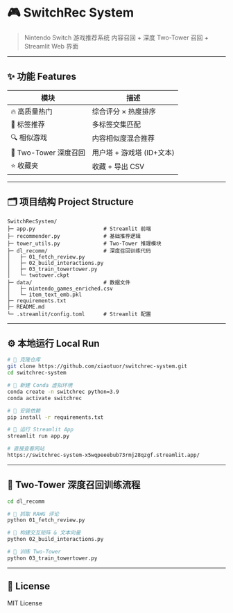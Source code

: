 # 🎮 SwitchRec System

> Nintendo Switch 游戏推荐系统
> 内容召回 + 深度 Two-Tower 召回 + Streamlit Web 界面

---

## ✨ 功能 Features

| 模块                | 描述                |
| ----------------- | ----------------- |
| 🔥 高质量热门          | 综合评分 × 热度排序       |
| 🍿️ 标签推荐          | 多标签交集匹配           |
| 🔍 相似游戏           | 内容相似度混合推荐         |
| 🧐 Two-Tower 深度召回 | 用户塔 + 游戏塔 (ID+文本) |
| ⭐ 收藏夹             | 收藏 + 导出 CSV       |

---

## 🗂️ 项目结构 Project Structure

```
SwitchRecSystem/
├─ app.py                      # Streamlit 前端
├─ recommender.py              # 基础推荐逻辑
├─ tower_utils.py              # Two-Tower 推理模块
├─ dl_recomm/                  # 深度召回训练代码
│   ├─ 01_fetch_review.py
│   ├─ 02_build_interactions.py
│   ├─ 03_train_towertower.py
│   └─ twotower.ckpt
├─ data/                       # 数据文件
│   ├─ nintendo_games_enriched.csv
│   └─ item_text_emb.pkl
├─ requirements.txt
├─ README.md
└─ .streamlit/config.toml      # Streamlit 配置
```

---

## ⚙️ 本地运行 Local Run

```bash
# 🔑 克隆仓库
git clone https://github.com/xiaotuor/switchrec-system.git
cd switchrec-system

# 🔑 新建 Conda 虚拟环境
conda create -n switchrec python=3.9
conda activate switchrec

# 🔑 安装依赖
pip install -r requirements.txt

# 🔑 运行 Streamlit App
streamlit run app.py

# 直接查看网站
https://switchrec-system-x5wqpeeebub73rmj28qzgf.streamlit.app/
```

---

## 🧐 Two-Tower 深度召回训练流程

```bash
cd dl_recomm

# 🔑 抓取 RAWG 评论
python 01_fetch_review.py

# 🔑 构建交互矩阵 & 文本向量
python 02_build_interactions.py

# 🔑 训练 Two-Tower
python 03_train_towertower.py
```

---

## 📜 License

MIT License

```
```
